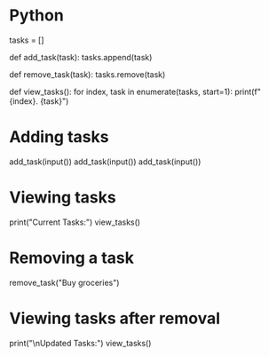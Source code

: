 # Python
tasks = []

def add_task(task):
    tasks.append(task)

def remove_task(task):
    tasks.remove(task)

def view_tasks():
    for index, task in enumerate(tasks, start=1):
        print(f"{index}. {task}")

# Adding tasks
add_task(input())
add_task(input())
add_task(input())

# Viewing tasks
print("Current Tasks:")
view_tasks()

# Removing a task
remove_task("Buy groceries")

# Viewing tasks after removal
print("\nUpdated Tasks:")
view_tasks()